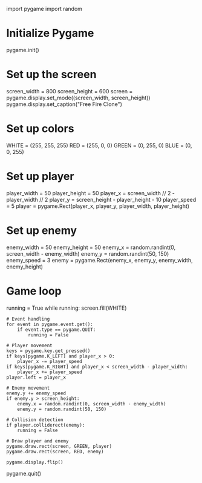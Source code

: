 import pygame
import random

# Initialize Pygame
pygame.init()

# Set up the screen
screen_width = 800
screen_height = 600
screen = pygame.display.set_mode((screen_width, screen_height))
pygame.display.set_caption("Free Fire Clone")

# Set up colors
WHITE = (255, 255, 255)
RED = (255, 0, 0)
GREEN = (0, 255, 0)
BLUE = (0, 0, 255)

# Set up player
player_width = 50
player_height = 50
player_x = screen_width // 2 - player_width // 2
player_y = screen_height - player_height - 10
player_speed = 5
player = pygame.Rect(player_x, player_y, player_width, player_height)

# Set up enemy
enemy_width = 50
enemy_height = 50
enemy_x = random.randint(0, screen_width - enemy_width)
enemy_y = random.randint(50, 150)
enemy_speed = 3
enemy = pygame.Rect(enemy_x, enemy_y, enemy_width, enemy_height)

# Game loop
running = True
while running:
    screen.fill(WHITE)
    
    # Event handling
    for event in pygame.event.get():
        if event.type == pygame.QUIT:
            running = False
    
    # Player movement
    keys = pygame.key.get_pressed()
    if keys[pygame.K_LEFT] and player_x > 0:
        player_x -= player_speed
    if keys[pygame.K_RIGHT] and player_x < screen_width - player_width:
        player_x += player_speed
    player.left = player_x
    
    # Enemy movement
    enemy.y += enemy_speed
    if enemy.y > screen_height:
        enemy.x = random.randint(0, screen_width - enemy_width)
        enemy.y = random.randint(50, 150)
    
    # Collision detection
    if player.colliderect(enemy):
        running = False
    
    # Draw player and enemy
    pygame.draw.rect(screen, GREEN, player)
    pygame.draw.rect(screen, RED, enemy)
    
    pygame.display.flip()

pygame.quit()
